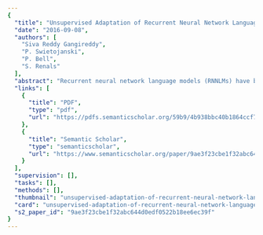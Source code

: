 ```yaml
---
{
  "title": "Unsupervised Adaptation of Recurrent Neural Network Language Models",
  "date": "2016-09-08",
  "authors": [
    "Siva Reddy Gangireddy",
    "P. Swietojanski",
    "P. Bell",
    "S. Renals"
  ],
  "abstract": "Recurrent neural network language models (RNNLMs) have been shown to consistently improve Word Error Rates (WERs) of large vocabulary speech recognition systems employing ngram LMs. In this paper we investigate supervised and unsupervised discriminative adaptation of RNNLMs in a broadcast transcription task to target domains defined by either genre or show. We have explored two approaches based on (1) scaling forward-propagated hidden activations (Learning Hidden Unit Contributions (LHUC) technique) and (2) direct fine-tuning of the parameters of the whole RNNLM. To investigate the effectiveness of the proposed methods we carry out experiments on multi-genre broadcast (MGB) data following the MGB-2015 challenge protocol. We observe small but significant improvements in WER compared to a strong unadapted RNNLM model.",
  "links": [
    {
      "title": "PDF",
      "type": "pdf",
      "url": "https://pdfs.semanticscholar.org/59b9/4b938bbc40b1864ccf73924f37e63f684b00.pdf"
    },
    {
      "title": "Semantic Scholar",
      "type": "semanticscholar",
      "url": "https://www.semanticscholar.org/paper/9ae3f23cbe1f32abc644d0edf0522b18ee6ec39f"
    }
  ],
  "supervision": [],
  "tasks": [],
  "methods": [],
  "thumbnail": "unsupervised-adaptation-of-recurrent-neural-network-language-models-thumb.jpg",
  "card": "unsupervised-adaptation-of-recurrent-neural-network-language-models-card.jpg",
  "s2_paper_id": "9ae3f23cbe1f32abc644d0edf0522b18ee6ec39f"
}
---
```


